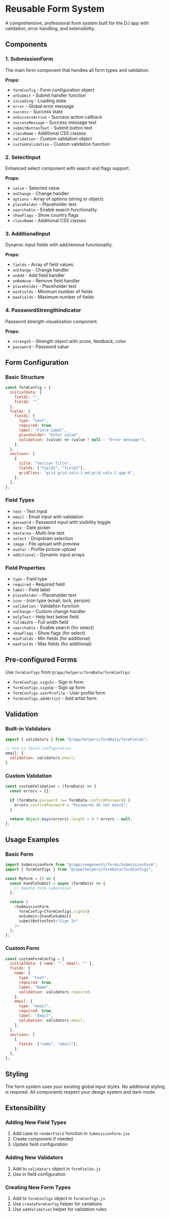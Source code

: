 # Reusable Form System

A comprehensive, professional form system built for the DJ app with validation, error handling, and extensibility.

## Components

### 1. SubmissionForm

The main form component that handles all form types and validation.

**Props:**

- `formConfig` - Form configuration object
- `onSubmit` - Submit handler function
- `isLoading` - Loading state
- `error` - Global error message
- `success` - Success state
- `onSuccessAction` - Success action callback
- `successMessage` - Success message text
- `submitButtonText` - Submit button text
- `className` - Additional CSS classes
- `validation` - Custom validation object
- `customValidation` - Custom validation function

### 2. SelectInput

Enhanced select component with search and flags support.

**Props:**

- `value` - Selected value
- `onChange` - Change handler
- `options` - Array of options (string or object)
- `placeholder` - Placeholder text
- `searchable` - Enable search functionality
- `showFlags` - Show country flags
- `className` - Additional CSS classes

### 3. AdditionalInput

Dynamic input fields with add/remove functionality.

**Props:**

- `fields` - Array of field values
- `onChange` - Change handler
- `onAdd` - Add field handler
- `onRemove` - Remove field handler
- `placeholder` - Placeholder text
- `minFields` - Minimum number of fields
- `maxFields` - Maximum number of fields

### 4. PasswordStrengthIndicator

Password strength visualization component.

**Props:**

- `strength` - Strength object with score, feedback, color
- `password` - Password value

## Form Configuration

### Basic Structure

```javascript
const formConfig = {
  initialData: {
    field1: "",
    field2: "",
  },
  fields: {
    field1: {
      type: "text",
      required: true,
      label: "Field Label",
      placeholder: "Enter value",
      validation: (value) => (value ? null : "Error message"),
    },
  },
  sections: [
    {
      title: "Section Title",
      fields: ["field1", "field2"],
      gridClass: "grid grid-cols-1 md:grid-cols-2 gap-4",
    },
  ],
};
```

### Field Types

- `text` - Text input
- `email` - Email input with validation
- `password` - Password input with visibility toggle
- `date` - Date picker
- `textarea` - Multi-line text
- `select` - Dropdown selection
- `image` - File upload with preview
- `avatar` - Profile picture upload
- `additional` - Dynamic input arrays

### Field Properties

- `type` - Field type
- `required` - Required field
- `label` - Field label
- `placeholder` - Placeholder text
- `icon` - Icon type (email, lock, person)
- `validation` - Validation function
- `onChange` - Custom change handler
- `helpText` - Help text below field
- `fullWidth` - Full width field
- `searchable` - Enable search (for select)
- `showFlags` - Show flags (for select)
- `minFields` - Min fields (for additional)
- `maxFields` - Max fields (for additional)

## Pre-configured Forms

Use `formConfigs` from `@/app/helpers/formData/formConfigs`:

- `formConfigs.signIn` - Sign in form
- `formConfigs.signUp` - Sign up form
- `formConfigs.userProfile` - User profile form
- `formConfigs.addArtist` - Add artist form

## Validation

### Built-in Validators

```javascript
import { validators } from "@/app/helpers/formData/formFields";

// Use in field configuration
email: {
  validation: validators.email;
}
```

### Custom Validation

```javascript
const customValidation = (formData) => {
  const errors = {};

  if (formData.password !== formData.confirmPassword) {
    errors.confirmPassword = "Passwords do not match";
  }

  return Object.keys(errors).length > 0 ? errors : null;
};
```

## Usage Examples

### Basic Form

```javascript
import SubmissionForm from "@/app/components/forms/SubmissionForm";
import { formConfigs } from "@/app/helpers/formData/formConfigs";

const MyForm = () => {
  const handleSubmit = async (formData) => {
    // Handle form submission
  };

  return (
    <SubmissionForm
      formConfig={formConfigs.signIn}
      onSubmit={handleSubmit}
      submitButtonText="Sign In"
    />
  );
};
```

### Custom Form

```javascript
const customFormConfig = {
  initialData: { name: "", email: "" },
  fields: {
    name: {
      type: "text",
      required: true,
      label: "Name",
      validation: validators.required,
    },
    email: {
      type: "email",
      required: true,
      label: "Email",
      validation: validators.email,
    },
  },
  sections: [
    {
      fields: ["name", "email"],
    },
  ],
};
```

## Styling

The form system uses your existing global input styles. No additional styling is required. All components respect your design system and dark mode.

## Extensibility

### Adding New Field Types

1. Add case to `renderField` function in `SubmissionForm.jsx`
2. Create component if needed
3. Update field configuration

### Adding New Validators

1. Add to `validators` object in `formFields.js`
2. Use in field configuration

### Creating New Form Types

1. Add to `formConfigs` object in `formConfigs.js`
2. Use `createFormConfig` helper for variations
3. Use `addValidation` helper for validation rules
